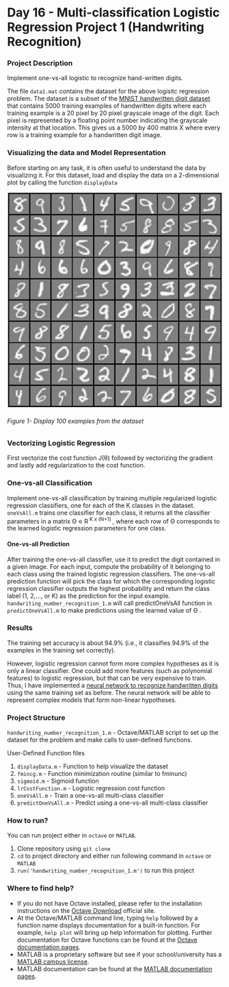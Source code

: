 # Day 16 - Multi-classification Logistic Regression Project 1 (Handwriting Recognition)

### Project Description
Implement one-vs-all logistic to recognize hand-written digits.

The file `data1.mat` contains the dataset for the above logisitc regression problem. The dataset is a subset of the [MNIST handwritten digit dataset](http://yann.lecun.com/exdb/mnist/) that contains 5000 training examples of handwritten digits where each training example is a 20 pixel by 20 pixel grayscale image of the digit. Each pixel is represented by a floating point number indicating the grayscale intensity at that location. This gives us a 5000 by 400 matrix X where every row is a training example for a handwritten digit image.

### Visualizing the data and Model Representation
Before starting on any task, it is often useful to understand the data by visualizing it. For this dataset, load and display the data on a 2-dimensional plot by calling the function `displayData`

![](Handwriting_recognition_Vectorized_Logistic_Regression/results/V1.png)

###### Figure 1- Display 100 examples from the dataset

### Vectorizing Logistic Regression
First vectorize the cost function J(&theta;) followed by vectorizing the gradient and lastly add regularization to the cost function.

### One-vs-all Classification
Implement one-vs-all classification by training multiple regularized logistic regression classifiers, one for each of the K classes in the dataset. ` oneVsAll.m` trains one classifier for each class, it returns all the classifier parameters in a matrix &Theta; &#8714;	R<sup> K x (N+1) </sup>, where each row of &Theta; corresponds to the learned
logistic regression parameters for one class.

#### One-vs-all Prediction
After training the one-vs-all classifier, use it to predict the digit contained in a given image. For each input, compute the probability of it belonging to each class using the trained logistic regression classifiers. The one-vs-all prediction function will pick the class for which the corresponding logistic regression classifier outputs the highest probability and return the class label (1, 2,..., or K) as the prediction for the input example.
`handwriting_number_recognition_1.m` will call predictOneVsAll function in `predictOneVsAll.m` to make predictions using the learned value of &Theta; .

### Results
The training set accuracy is about 94.9% (i.e., it classifies 94.9% of the examples in the training set correctly).

However, logistic regression cannot form more complex hypotheses as it is only a linear classifier. One could add more features (such as polynomial features) to logistic regression, but that can be very expensive to train. Thus, I have implemented a [neural network to recognize handwritten digits](https://github.com/kritanjalijain/ML_from_Scratch/tree/master/Multi-Classification_Neural_Network) using the same training set as before. The neural network will be able to represent complex models that form non-linear hypotheses.

### Project Structure 

`handwriting_number_recognition_1.m` - Octave/MATLAB script to set up the dataset for the problem and make calls to user-defined functions.

User-Defined Function files
1. `displayData.m` - Function to help visualize the dataset
1. `fmincg.m` - Function minimization routine (similar to fminunc)
1. `sigmoid.m` - Sigmoid function
1. `lrCostFunction.m` - Logistic regression cost function
1. `oneVsAll.m` - Train a one-vs-all multi-class classifier
1. `predictOneVsAll.m` - Predict using a one-vs-all multi-class classifier

### How to run?
You can run project either in `octave` or `MATLAB`. 
1. Clone repository using `git clone `
2. `cd` to project directory and either run following command in `octave` or `MATLAB`
2. `run('handwriting_number_recognition_1.m')` to run this project

### Where to find help?
* If you do not have Octave installed, please refer to the installation instructions on the [Octave Download](https://www.gnu.org/software/octave/download.html) official site.
* At the Octave/MATLAB command line, typing `help` followed by a function name displays documentation for a built-in function. For example, `help plot` will bring up help information for plotting. Further documentation for Octave functions can be found at the [Octave documentation pages](https://octave.org/doc/v5.2.0/). 
* MATLAB is a proprietary software but see if your school/university has a [MATLAB campus license](https://in.mathworks.com/academia/tah-support-program/eligibility.html). 
* MATLAB documentation can be found at the [MATLAB documentation pages](https://in.mathworks.com/help/matlab/?refresh=true).
